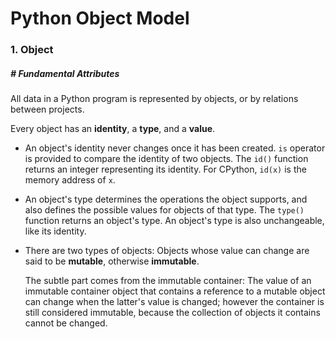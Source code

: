# Python Object Model

### 1. Object

##### # Fundamental Attributes

All data in a Python program is represented by objects, or by relations between projects.

Every object has an **identity**, a **type**, and a **value**.

- An object's identity never changes once it has been created. `is` operator is provided to compare the identity of two objects. The `id()` function returns an integer representing its identity. For CPython, `id(x)` is the memory address of `x`.

- An object's type determines the operations the object supports, and also defines the possible values for objects of that type. The `type()` function returns an object's type. An object's type is also unchangeable, like its identity.

- There are two types of objects: Objects whose value can change are said to be **mutable**, otherwise **immutable**.

  The subtle part comes from the immutable container: The value of an immutable container object that contains a reference to a mutable object can change when the latter's value is changed; however the container is still considered immutable, because the collection of objects it contains cannot be changed.

